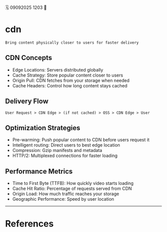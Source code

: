 🗓️ 09092025 1203
📎

# cdn

```ad-tldr
Bring content physically closer to users for faster delivery
```

## CDN Concepts
- Edge Locations: Servers distributed globally
- Cache Strategy: Store popular content closer to users
- Origin Pull: CDN fetches from your storage when needed
- Cache Headers: Control how long content stays cached
## Delivery Flow
```
User Request > CDN Edge > (if not cached) > OSS > CDN Edge > User
```
## Optimization Strategies
- Pre-warming: Push popular content to CDN before users request it
- Intelligent routing: Direct users to best edge location
- Compression: Gzip manifests and metadata
- HTTP/2: Multiplexed connections for faster loading
## Performance Metrics
- Time to First Byte (TTFB): How quickly video starts loading
- Cache Hit Ratio: Percentage of requests served from CDN
- Origin Load: How much traffic reaches your storage
- Geographic Performance: Speed by user location

---
# References
